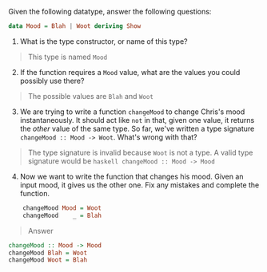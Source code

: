 Given the following datatype, answer the following questions:

```haskell
data Mood = Blah | Woot deriving Show
```

1. What is the type constructor, or name of this type?

> This type is named `Mood`

2. If the function requires a `Mood` value, what are the values you could possibly use there?

> The possible values are `Blah` and `Woot`

3. We are trying to write a function `changeMood` to change Chris's mood instantaneously. It
   should act like `not` in that, given one value, it returns the _other_ value of the same
   type. So far, we've written a type signature `changeMood :: Mood -> Woot`. What's wrong with
   that?

> The type signature is invalid because `Woot` is not a type. A valid type signature would
     be
     ```haskell
     changeMood :: Mood -> Mood
     ```

4. Now we want to write the function that changes his mood. Given an input mood, it gives us the
   other one. Fix any mistakes and complete the function.

```haskell
    changeMood Mood = Woot
    changeMood    _ = Blah
```


> Answer
  ```haskell
  changeMood :: Mood -> Mood
  changeMood Blah = Woot
  changeMood Woot = Blah
  ```

